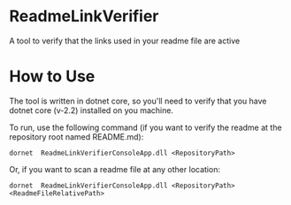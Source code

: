 # ReadmeLinkVerifier

A tool to verify that the links used in your readme file are active

# How to Use

The tool is written in dotnet core, so you'll need to verify that you have dotnet core (v-2.2) installed on you machine.

To run, use the following command (if you want to verify the readme at the repository root named README.md):

```
dornet  ReadmeLinkVerifierConsoleApp.dll <RepositoryPath>
```

Or, if you want to scan a readme file at any other location:

```
dornet  ReadmeLinkVerifierConsoleApp.dll <RepositoryPath> <ReadmeFileRelativePath>
```